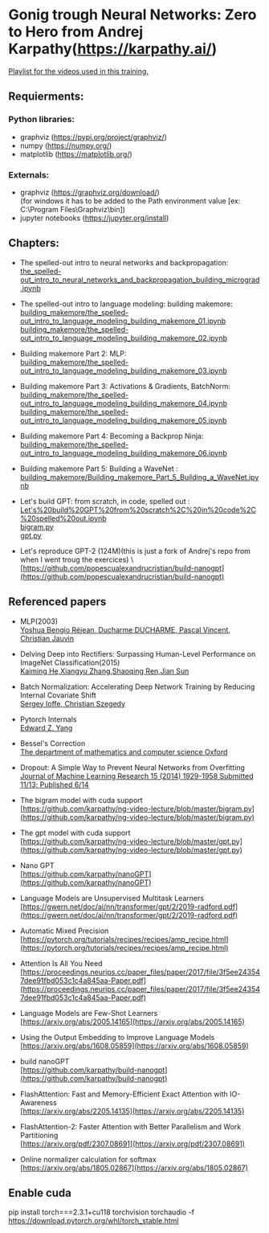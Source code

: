 # Gonig trough Neural Networks: Zero to Hero from Andrej Karpathy(https://karpathy.ai/)

[Playlist for the videos used in this training.](https://www.youtube.com/embed/videoseries?si=kLqM_OkV6fV9nMgF&amp;list=PLAqhIrjkxbuWI23v9cThsA9GvCAUhRvKZ)

## Requierments:

### Python libraries:
* graphviz (https://pypi.org/project/graphviz/)
* numpy (https://numpy.org/)
* matplotlib (https://matplotlib.org/)

### Externals:
* graphviz (https://graphviz.org/download/) \
  (for windows it has to be added to the Path environment value [ex: C:\Program Files\Graphviz\bin])
* jupyter notebooks (https://jupyter.org/install)


## Chapters:

* The spelled-out intro to neural networks and backpropagation:\
  [the_spelled-out_intro_to_neural_networks_and_backpropagation_building_micrograd.ipynb](https://github.com/popescualexandrucristian/andrej_karpathy_ai_trainining_2024/blob/master/the_spelled-out_intro_to_neural_networks_and_backpropagation_building_micrograd.ipynb)

* The spelled-out intro to language modeling: building makemore:\
  [building_makemore/the_spelled-out_intro_to_language_modeling_building_makemore_01.ipynb](https://github.com/popescualexandrucristian/andrej_karpathy_ai_trainining_2024/blob/master/building_makemore/the_spelled-out_intro_to_language_modeling_building_makemore_01.ipynb) \
  [building_makemore/the_spelled-out_intro_to_language_modeling_building_makemore_02.ipynb](https://github.com/popescualexandrucristian/andrej_karpathy_ai_trainining_2024/blob/master/building_makemore/the_spelled-out_intro_to_language_modeling_building_makemore_02.ipynb)

* Building makemore Part 2: MLP: \
  [building_makemore/the_spelled-out_intro_to_language_modeling_building_makemore_03.ipynb](https://github.com/popescualexandrucristian/andrej_karpathy_ai_trainining_2024/blob/master/building_makemore/the_spelled-out_intro_to_language_modeling_building_makemore_03.ipynb)
  
* Building makemore Part 3: Activations & Gradients, BatchNorm: \
  [building_makemore/the_spelled-out_intro_to_language_modeling_building_makemore_04.ipynb](https://github.com/popescualexandrucristian/andrej_karpathy_ai_trainining_2024/blob/master/building_makemore/the_spelled-out_intro_to_language_modeling_building_makemore_04.ipynb) \
  [building_makemore/the_spelled-out_intro_to_language_modeling_building_makemore_05.ipynb](https://github.com/popescualexandrucristian/andrej_karpathy_ai_trainining_2024/blob/master/building_makemore/the_spelled-out_intro_to_language_modeling_building_makemore_05.ipynb)

* Building makemore Part 4: Becoming a Backprop Ninja: \
	[building_makemore/the_spelled-out_intro_to_language_modeling_building_makemore_06.ipynb](https://github.com/popescualexandrucristian/andrej_karpathy_ai_trainining_2024/blob/master/building_makemore/the_spelled-out_intro_to_language_modeling_building_makemore_06.ipynb)

* Building makemore Part 5: Building a WaveNet : \
	[building_makemore/Building_makemore_Part_5_Building_a_WaveNet.ipynb](https://github.com/popescualexandrucristian/andrej_karpathy_ai_trainining_2024/blob/public/building_makemore/Building_makemore_Part_5_Building_a_WaveNet.ipynb)

* Let's build GPT: from scratch, in code, spelled out : \
[Let's%20build%20GPT%20from%20scratch%2C%20in%20code%2C%20spelled%20out.ipynb](https://github.com/popescualexandrucristian/andrej_karpathy_ai_trainining_2024/blob/public/gpt/Let's%20build%20GPT%20from%20scratch%2C%20in%20code%2C%20spelled%20out.ipynb) \
[bigram.py](https://github.com/popescualexandrucristian/andrej_karpathy_ai_trainining_2024/blob/public/gpt/bigram.py) \
[gpt.py](https://github.com/popescualexandrucristian/andrej_karpathy_ai_trainining_2024/blob/public/gpt/gpt.py)

* Let's reproduce GPT-2 (124M)(this is just a fork of Andrej's repo from when I went troug the exercices) \ 
[https://github.com/popescualexandrucristian/build-nanogpt](https://github.com/popescualexandrucristian/build-nanogpt)

## Referenced papers
* MLP(2003) \
  [Yoshua Bengio Réjean, Ducharme DUCHARME, Pascal Vincent, Christian Jauvin](https://www.jmlr.org/papers/volume3/bengio03a/bengio03a.pdf)
* Delving Deep into Rectifiers: Surpassing Human-Level Performance on ImageNet Classification(2015) \
  [Kaiming He,Xiangyu Zhang,Shaoqing Ren,Jian Sun](https://arxiv.org/abs/1502.01852)

* Batch Normalization: Accelerating Deep Network Training by Reducing Internal Covariate Shift \
  [Sergey Ioffe, Christian Szegedy](https://arxiv.org/abs/1502.03167)

* Pytorch Internals \
  [Edward Z. Yang](http://blog.ezyang.com/2019/05/pytorch-internals/)

* Bessel's Correction \
  [The department of mathematics and computer science Oxford](https://mathcenter.oxford.emory.edu/site/math117/besselCorrection/)

* Dropout: A Simple Way to Prevent Neural Networks from Overfitting \
  [Journal of Machine Learning Research 15 (2014) 1929-1958 Submitted 11/13; Published 6/14](https://www.cs.toronto.edu/~rsalakhu/papers/srivastava14a.pdf)

* The bigram model with cuda support \
  [https://github.com/karpathy/ng-video-lecture/blob/master/bigram.py](https://github.com/karpathy/ng-video-lecture/blob/master/bigram.py)

* The gpt model with cuda support \
  [https://github.com/karpathy/ng-video-lecture/blob/master/gpt.py](https://github.com/karpathy/ng-video-lecture/blob/master/gpt.py)

* Nano GPT \
  [https://github.com/karpathy/nanoGPT](https://github.com/karpathy/nanoGPT)

* Language Models are Unsupervised Multitask Learners \
[https://gwern.net/doc/ai/nn/transformer/gpt/2/2019-radford.pdf](https://gwern.net/doc/ai/nn/transformer/gpt/2/2019-radford.pdf)

* Automatic Mixed Precision \
  [https://pytorch.org/tutorials/recipes/recipes/amp_recipe.html](https://pytorch.org/tutorials/recipes/recipes/amp_recipe.html)

* Attention Is All You Need \
  [https://proceedings.neurips.cc/paper_files/paper/2017/file/3f5ee243547dee91fbd053c1c4a845aa-Paper.pdf](https://proceedings.neurips.cc/paper_files/paper/2017/file/3f5ee243547dee91fbd053c1c4a845aa-Paper.pdf)

* Language Models are Few-Shot Learners \
  [https://arxiv.org/abs/2005.14165](https://arxiv.org/abs/2005.14165)

* Using the Output Embedding to Improve Language Models \
  [https://arxiv.org/abs/1608.05859](https://arxiv.org/abs/1608.05859)
  
* build nanoGPT \
  [https://github.com/karpathy/build-nanogpt](https://github.com/karpathy/build-nanogpt)

* FlashAttention: Fast and Memory-Efficient Exact Attention with IO-Awareness \
  [https://arxiv.org/abs/2205.14135](https://arxiv.org/abs/2205.14135)

* FlashAttention-2: Faster Attention with Better Parallelism and Work Partitioning \
  [https://arxiv.org/pdf/2307.08691](https://arxiv.org/pdf/2307.08691)

* Online normalizer calculation for softmax \
  [https://arxiv.org/abs/1805.02867](https://arxiv.org/abs/1805.02867)

## Enable cuda
  pip install torch===2.3.1+cu118 torchvision torchaudio -f https://download.pytorch.org/whl/torch_stable.html
